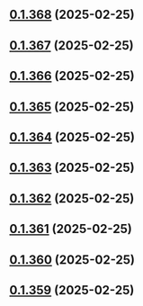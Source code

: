 ## [0.1.368](https://github.com/binary-braids/terraform-oracle/compare/v0.1.367...v0.1.368) (2025-02-25)



## [0.1.367](https://github.com/binary-braids/terraform-oracle/compare/v0.1.366...v0.1.367) (2025-02-25)



## [0.1.366](https://github.com/binary-braids/terraform-oracle/compare/v0.1.365...v0.1.366) (2025-02-25)



## [0.1.365](https://github.com/binary-braids/terraform-oracle/compare/v0.1.364...v0.1.365) (2025-02-25)



## [0.1.364](https://github.com/binary-braids/terraform-oracle/compare/v0.1.363...v0.1.364) (2025-02-25)



## [0.1.363](https://github.com/binary-braids/terraform-oracle/compare/v0.1.362...v0.1.363) (2025-02-25)



## [0.1.362](https://github.com/binary-braids/terraform-oracle/compare/v0.1.361...v0.1.362) (2025-02-25)



## [0.1.361](https://github.com/binary-braids/terraform-oracle/compare/v0.1.360...v0.1.361) (2025-02-25)



## [0.1.360](https://github.com/binary-braids/terraform-oracle/compare/v0.1.359...v0.1.360) (2025-02-25)



## [0.1.359](https://github.com/binary-braids/terraform-oracle/compare/v0.1.358...v0.1.359) (2025-02-25)



